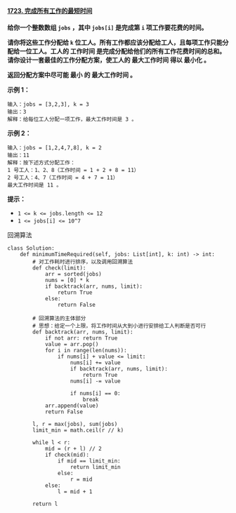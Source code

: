 #### [1723. 完成所有工作的最短时间](https://leetcode-cn.com/problems/find-minimum-time-to-finish-all-jobs/)

**给你一个整数数组 `jobs` ，其中 `jobs[i]` 是完成第 `i` 项工作要花费的时间。**

**请你将这些工作分配给 `k` 位工人。所有工作都应该分配给工人，且每项工作只能分配给一位工人。工人的 工作时间 是完成分配给他们的所有工作花费时间的总和。请你设计一套最佳的工作分配方案，使工人的 最大工作时间 得以 最小化 。**

**返回分配方案中尽可能 最小 的 最大工作时间 。**

 

**示例 1：**

```
输入：jobs = [3,2,3], k = 3
输出：3
解释：给每位工人分配一项工作，最大工作时间是 3 。
```

**示例 2：**

```
输入：jobs = [1,2,4,7,8], k = 2
输出：11
解释：按下述方式分配工作：
1 号工人：1、2、8（工作时间 = 1 + 2 + 8 = 11）
2 号工人：4、7（工作时间 = 4 + 7 = 11）
最大工作时间是 11 。
```

 

**提示：**

- `1 <= k <= jobs.length <= 12`
- `1 <= jobs[i] <= 10^7`



回溯算法



```
class Solution:
    def minimumTimeRequired(self, jobs: List[int], k: int) -> int:
    	# 对工作耗时进行排序，以及调用回溯算法
        def check(limit):
            arr = sorted(jobs)
            nums = [0] * k
            if backtrack(arr, nums, limit):
                return True
            else:
                return False
		
		# 回溯算法的主体部分
		# 思想：给定一个上限，将工作时间从大到小进行安排给工人判断是否可行
        def backtrack(arr, nums, limit):
            if not arr: return True
            value = arr.pop()
            for i in range(len(nums)):
                if nums[i] + value <= limit:
                    nums[i] += value
                    if backtrack(arr, nums, limit):
                        return True
                    nums[i] -= value
                    
                    if nums[i] == 0:
                        break
            arr.append(value)
            return False

        l, r = max(jobs), sum(jobs)
        limit_min = math.ceil(r // k)

        while l < r:
            mid = (r + l) // 2
            if check(mid):
                if mid == limit_min:
                    return limit_min
                else:
                    r = mid
            else:
                l = mid + 1

        return l        

```

